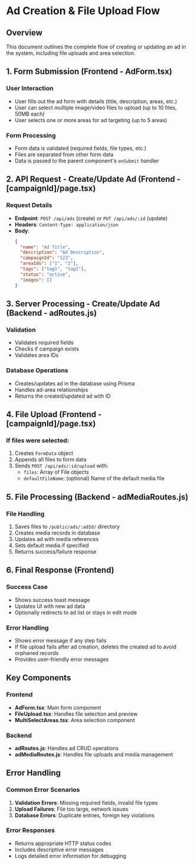 # Ad Creation & File Upload Flow

## Overview

This document outlines the complete flow of creating or updating an ad in the system, including file uploads and area selection.

## 1. Form Submission (Frontend - AdForm.tsx)

### User Interaction
- User fills out the ad form with details (title, description, areas, etc.)
- User can select multiple image/video files to upload (up to 10 files, 50MB each)
- User selects one or more areas for ad targeting (up to 5 areas)

### Form Processing
- Form data is validated (required fields, file types, etc.)
- Files are separated from other form data
- Data is passed to the parent component's `onSubmit` handler

## 2. API Request - Create/Update Ad (Frontend - [campaignId]/page.tsx)

### Request Details
- **Endpoint**: `POST /api/ads` (create) or `PUT /api/ads/:id` (update)
- **Headers**: `Content-Type: application/json`
- **Body**:
  ```json
  {
    "name": "Ad Title",
    "description": "Ad Description",
    "campaignId": "123",
    "areaIds": ["1", "2"],
    "tags": ["tag1", "tag2"],
    "status": "active",
    "images": []
  }
  ```

## 3. Server Processing - Create/Update Ad (Backend - adRoutes.js)

### Validation
- Validates required fields
- Checks if campaign exists
- Validates area IDs

### Database Operations
- Creates/updates ad in the database using Prisma
- Handles ad-area relationships
- Returns the created/updated ad with ID

## 4. File Upload (Frontend - [campaignId]/page.tsx)

### If files were selected:
1. Creates `FormData` object
2. Appends all files to form data
3. Sends `POST /api/ads/:id/upload` with:
   - `files`: Array of File objects
   - `defaultFileName`: (optional) Name of the default media file

## 5. File Processing (Backend - adMediaRoutes.js)

### File Handling
1. Saves files to `/public/ads/:adId/` directory
2. Creates media records in database
3. Updates ad with media references
4. Sets default media if specified
5. Returns success/failure response

## 6. Final Response (Frontend)

### Success Case
- Shows success toast message
- Updates UI with new ad data
- Optionally redirects to ad list or stays in edit mode

### Error Handling
- Shows error message if any step fails
- If file upload fails after ad creation, deletes the created ad to avoid orphaned records
- Provides user-friendly error messages

## Key Components

### Frontend
- **AdForm.tsx**: Main form component
- **FileUpload.tsx**: Handles file selection and preview
- **MultiSelectAreas.tsx**: Area selection component

### Backend
- **adRoutes.js**: Handles ad CRUD operations
- **adMediaRoutes.js**: Handles file uploads and media management

## Error Handling

### Common Error Scenarios
1. **Validation Errors**: Missing required fields, invalid file types
2. **Upload Failures**: File too large, network issues
3. **Database Errors**: Duplicate entries, foreign key violations

### Error Responses
- Returns appropriate HTTP status codes
- Includes descriptive error messages
- Logs detailed error information for debugging
